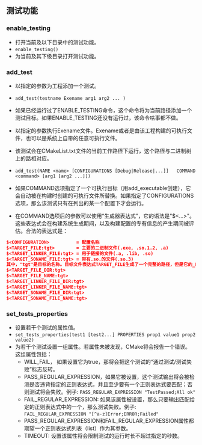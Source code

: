 







## 测试功能

###  enable_testing 
* 打开当前及以下目录中的测试功能。
* `enable_testing()`
* 为当前及其下级目录打开测试功能。

### add_test 
* 以指定的参数为工程添加一个测试。
* `add_test(testname Exename arg1 arg2 ... )`
* 如果已经运行过了ENABLE_TESTING命令，这个命令将为当前路径添加一个测试目标。如果ENABLE_TESTING还没有运行过，该命令啥事都不做。
* 以指定的参数执行Exename文件。Exename或者是由该工程构建的可执行文件，也可以是系统上自带的任意可执行文件。
* 该测试会在CMakeList.txt文件的当前工作路径下运行，这个路径与二进制树上的路相对应。

* `add_test(NAME <name> [CONFIGURATIONS [Debug|Release|...]]  
           COMMAND <command> [arg1 [arg2 ...]])`
* 如果COMMAND选项指定了一个可执行目标（用add_executable创建），它会自动被在构建时创建的可执行文件所替换。如果指定了CONFIGURATIONS选项，那么该测试只有在列出的某一个配置下才会运行。
* 在COMMAND选项后的参数可以使用“生成器表达式”，它的语法是"$<...>"。这些表达式会在构建系统生成期间，以及构建配置的专有信息的产生期间被评估。合法的表达式是：  
```cmake
$<CONFIGURATION>          = 配置名称  
$<TARGET_FILE:tgt>        = 主要的二进制文件(.exe, .so.1.2, .a)  
$<TARGET_LINKER_FILE:tgt> = 用于链接的文件(.a, .lib, .so)
$<TARGET_SONAME_FILE:tgt> = 带有.so.的文件(.so.3)
其中，"tgt"是目标的名称。目标文件表达式TARGET_FILE生成了一个完整的路径，但是它的_DIR和_NAME版本可以生成目录以及文件名部分：
$<TARGET_FILE_DIR:tgt>
$<TARGET_FILE_NAME:tgt>
$<TARGET_LINKER_FILE_DIR:tgt>
$<TARGET_LINKER_FILE_NAME:tgt>
$<TARGET_SONAME_FILE_DIR:tgt>
$<TARGET_SONAME_FILE_NAME:tgt> 
```

### set_tests_properties
* 设置若干个测试的属性值。  
* `set_tests_properties(test1 [test2...] PROPERTIES prop1 value1 prop2 value2)`
* 为若干个测试设置一组属性。若属性未被发现，CMake将会报告一个错误。这组属性包括：
    * WILL_FAIL， 如果设置它为true，那将会把这个测试的“通过测试/测试失败”标志反转。
    * PASS_REGULAR_EXPRESSION，如果它被设置，这个测试输出将会被检测是否违背指定的正则表达式，并且至少要有一个正则表达式要匹配；否则测试将会失败。例子: `PASS_REGULAR_EXPRESSION "TestPassed;All ok"`
    * FAIL_REGULAR_EXPRESSION: 如果该属性被设置，那么只要输出匹配给定的正则表达式中的一个，那么测试失败。例子: `FAIL_REGULAR_EXPRESSION "[^a-z]Error;ERROR;Failed"`
    * PASS_REGULAR_EXPRESSION和FAIL_REGULAR_EXPRESSION属性都期望一个正则表达式列表（list）作为其参数。
    * TIMEOUT: 设置该属性将会限制测试的运行时长不超过指定的秒数。

